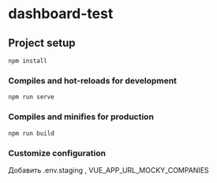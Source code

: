 # dashboard-test

## Project setup
```
npm install
```

### Compiles and hot-reloads for development
```
npm run serve
```

### Compiles and minifies for production
```
npm run build
```

### Customize configuration
Добавить .env.staging , VUE_APP_URL_MOCKY_COMPANIES
